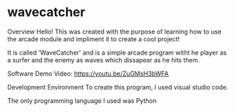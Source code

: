 # wavecatcher

Overview
Hello! This was created with the purpose of learning how to use the arcade module and impliment it to create a cool project!

It is called 'WaveCatcher' and is a simple arcade program witht he player as a surfer and the enemy as waves which dissapear as he hits them.


Software Demo Video: https://youtu.be/ZuGMsH3bWFA

Development Environment
To create this program, I used visual studio code.

The only programming language I used was Python
